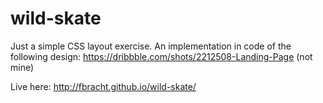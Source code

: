 # wild-skate
Just a simple CSS layout exercise. An implementation in code of the following design: https://dribbble.com/shots/2212508-Landing-Page (not mine)

Live here: http://fbracht.github.io/wild-skate/
